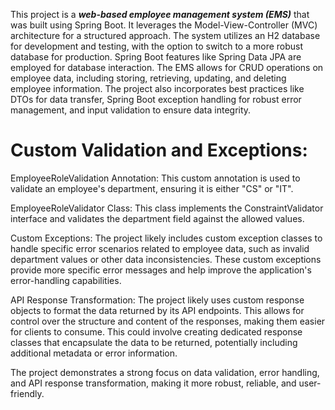 This project is a ***web-based employee management system (EMS)*** that was built using Spring Boot. It leverages the Model-View-Controller (MVC) architecture for a structured approach. The system utilizes an H2 database for development and testing, with the option to switch to a more robust database for production. Spring Boot features like Spring Data JPA are employed for database interaction. The EMS allows for CRUD operations on employee data, including storing, retrieving, updating, and deleting employee information. The project also incorporates best practices like DTOs for data transfer, Spring Boot exception handling for robust error management, and input validation to ensure data integrity.

# Custom Validation and Exceptions:

EmployeeRoleValidation Annotation: 
This custom annotation is used to validate an employee's department, ensuring it is either "CS" or "IT".

EmployeeRoleValidator Class: 
This class implements the ConstraintValidator interface and validates the department field against the allowed values.

Custom Exceptions: 
The project likely includes custom exception classes to handle specific error scenarios related to employee data, such as invalid department values or other data inconsistencies. These custom exceptions provide more specific error messages and help improve the application's error-handling capabilities.

API Response Transformation:
The project likely uses custom response objects to format the data returned by its API endpoints. This allows for control over the structure and content of the responses, making them easier for clients to consume. This could involve creating dedicated response classes that encapsulate the data to be returned, potentially including additional metadata or error information.

The project demonstrates a strong focus on data validation, error handling, and API response transformation, making it more robust, reliable, and user-friendly.
